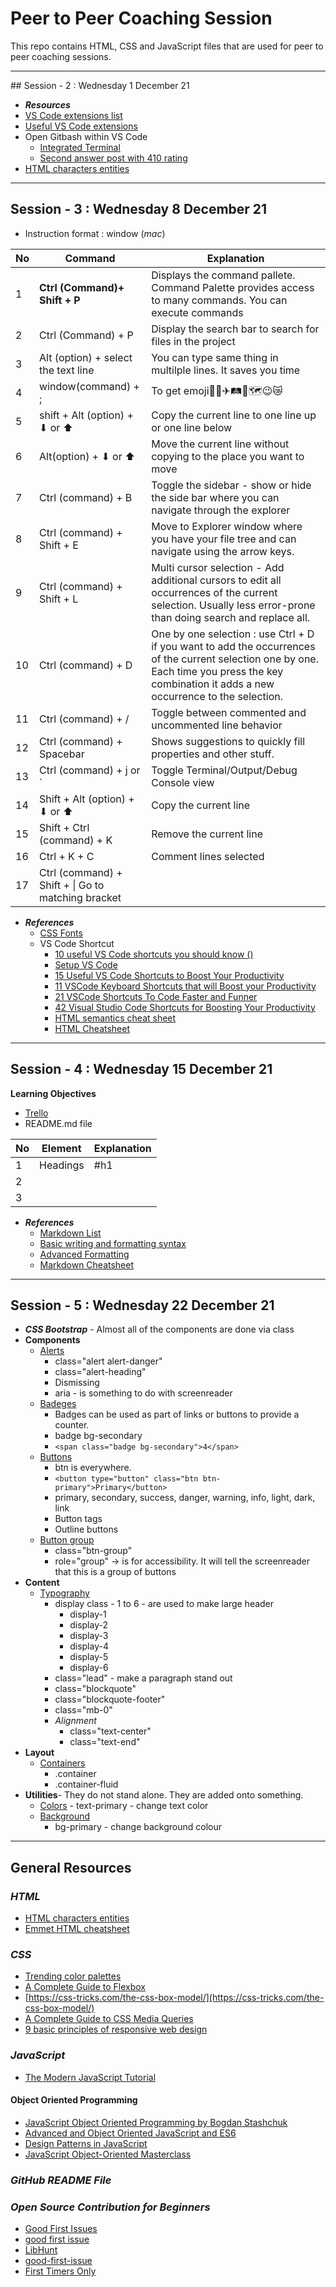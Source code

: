 # Peer to Peer Coaching Session

This repo contains HTML, CSS and JavaScript files that are used for peer to peer coaching sessions.
<hr>
## Session - 2 : Wednesday 1 December 21

- **_Resources_**
- [VS Code extensions list ](https://javascript.plainenglish.io/a-guide-to-the-20-best-vscode-extensions-for-frontend-developers-f75a5d716091)
- [Useful VS Code extensions](https://www.blog.duomly.com/13-useful-vs-code-extensions-for-front-end-development/)
- Open Gitbash within VS Code
  - [Integrated Terminal](https://code.visualstudio.com/docs/editor/integrated-terminal)
  - [Second answer post with 410 rating](https://stackoverflow.com/questions/42606837/how-do-i-use-bash-on-windows-from-the-visual-studio-code-integrated-terminal)
- [HTML characters entities](https://dev.w3.org/html5/html-author/charref)

<hr>

## Session - 3 : Wednesday 8 December 21

- Instruction format : window (*mac*)

|No| Command                       | Explanation                                |
| ---|----------------------------- | ------------------------------------------ |
|1|**Ctrl (Command)+ Shift + P**| Displays the command pallete. Command Palette provides access to many commands. You can execute commands|
|2|Ctrl (Command) + P| Display the search bar to search for files in the project|
|3| Alt (option) + select the text line | You can type same thing in multilple lines. It saves you time |
|4|window(command) + ;| To get emoji🙌🚉✈🛤🗾🗺😉😿|
|5|shift + Alt (option) + ⬇ or ⬆|Copy the current line to one line up or one line below|
|6|Alt(option) + ⬇ or ⬆|Move the current line without copying to the place you want to move|
|7|Ctrl (command) + B| Toggle the sidebar - show or hide the side bar where you can navigate through the explorer|
|8|Ctrl (command) + Shift + E| Move to Explorer window where you have your file tree and can navigate using the arrow keys.|
|9|Ctrl (command) + Shift + L| Multi cursor selection - Add additional cursors to edit all occurrences of the current selection. Usually less error-prone than doing search and replace all.|
|10|Ctrl (command) + D|One by one selection : use Ctrl + D if you want to add the occurrences of the current selection one by one. Each time you press the key combination it adds a new occurrence to the selection.|
|11|Ctrl (command) + /|Toggle between commented and uncommented line behavior|
|12|Ctrl (command) + Spacebar|Shows suggestions to quickly fill properties and other stuff.|
|13|Ctrl (command) + j or `| Toggle Terminal/Output/Debug Console view|
|14|Shift + Alt (option) + ⬇ or ⬆ | Copy the current line|
|15|Shift + Ctrl (command) + K |Remove the current line|
|16|Ctrl + K + C| Comment lines selected|
|17|Ctrl (command) + Shift + \| Go to matching bracket|


- **_References_**
  - [CSS Fonts](https://www.cssfontstack.com/)
  - VS Code Shortcut
    - [10 useful VS Code shortcuts you should know ()](https://dev.to/simonpaix/10-useful-vs-code-shortcuts-you-should-know-42m)
    - [Setup VS Code](https://dev.to/yogeshdev/setup-vs-code-for-designer-and-front-end-developers-1fli)
    - [15 Useful VS Code Shortcuts to Boost Your Productivity](https://betterprogramming.pub/15-useful-vscode-shortcuts-to-boost-your-productivity-415de3cb1910)
    - [11 VSCode Keyboard Shortcuts that will Boost your Productivity](https://www.desuvit.com/11-vscode-keyboard-shortcuts-that-will-boost-your-productivity/)
    - [21 VSCode Shortcuts To Code Faster and Funner](https://jsmanifest.com/21-vscode-shortcuts-to-code-faster-and-funner/)
    - [42 Visual Studio Code Shortcuts for Boosting Your Productivity](https://www.sitepoint.com/visual-studio-code-keyboard-shortcuts/)
    - [HTML semantics cheat sheet](https://learn-the-web.algonquindesign.ca/topics/html-semantics-cheat-sheet/)
    - [HTML Cheatsheet](https://web.stanford.edu/group/csp/cs21/htmlcheatsheet.pdf)

<hr>

## Session - 4 : Wednesday 15 December 21

**Learning Objectives**
- [Trello](https://trello.com/)
- README.md file 

|No| Element                      | Explanation                                |
| ---|----------------------------- | ------------------------------------------ |
|1|Headings| #h1|
|2||
|3||


- **_References_**
  - [Markdown List](https://www.markdownguide.org/tools/github-pages/)
  - [Basic writing and formatting syntax](https://docs.github.com/en/github/writing-on-github/getting-started-with-writing-and-formatting-on-github/basic-writing-and-formatting-syntax)
  - [Advanced Formatting](https://docs.github.com/en/github/writing-on-github/working-with-advanced-formatting/organizing-information-with-tables)
  - [Markdown Cheatsheet](https://github.com/adam-p/markdown-here/wiki/Markdown-Cheatsheet#tables) 

<hr>

## Session - 5 : Wednesday 22 December 21

- ***CSS Bootstrap*** - Almost all of the components are done via class
- **Components**
  - [Alerts](https://getbootstrap.com/docs/5.1/components/alerts/)
    - class="alert alert-danger"
    - class="alert-heading"
    - Dismissing 
    - aria - is something to do with screenreader
  - [Badeges](https://getbootstrap.com/docs/5.1/components/badge/)
    - Badges can be used as part of links or buttons to provide a counter.
    - badge bg-secondary
    - `<span class="badge bg-secondary">4</span>`
  - [Buttons](https://getbootstrap.com/docs/5.1/components/buttons/)
    - btn is everywhere.
    - `<button type="button" class="btn btn-primary">Primary</button>`
    - primary, secondary, success, danger, warning, info, light, dark, link
    - Button tags
    - Outline buttons
  - [Button group](https://getbootstrap.com/docs/5.1/components/button-group/)
    - class="btn-group"
    - role="group" -> is for accessibility. It will tell the screenreader that this is a group of buttons
- **Content**
  - [Typography](https://getbootstrap.com/docs/5.1/content/typography/)
    - display class - 1 to 6 - are used to make large header
      - display-1
      - display-2
      - display-3
      - display-4
      - display-5
      - display-6 
    - class="lead" - make a paragraph stand out
    - class="blockquote"
    - class="blockquote-footer"
    - class="mb-0"
    - *Alignment* 
      - class="text-center"
      - class="text-end"
- **Layout**
  - [Containers](https://getbootstrap.com/docs/5.1/layout/containers/)
    - .container
    - .container-fluid
- **Utilities**- They do not stand alone. They are added onto something.
    -   [Colors](https://getbootstrap.com/docs/5.1/utilities/colors/)
      - text-primary - change text color
    - [Background](https://getbootstrap.com/docs/5.1/utilities/background/)
        - bg-primary - change background colour

<hr>

## General Resources

### **_HTML_**
- [HTML characters entities](https://dev.w3.org/html5/html-author/charref)
- [Emmet HTML cheatsheet](https://docs.emmet.io/cheat-sheet/)

### ***CSS***

- [Trending color palettes](https://coolors.co/palettes/trending)
- [A Complete Guide to Flexbox](https://css-tricks.com/snippets/css/a-guide-to-flexbox/)
- [https://css-tricks.com/the-css-box-model/](https://css-tricks.com/the-css-box-model/)
- [A Complete Guide to CSS Media Queries](https://css-tricks.com/a-complete-guide-to-css-media-queries/)
- [9 basic principles of responsive web design](https://blog.froont.com/9-basic-principles-of-responsive-web-design/)

### ***JavaScript***

- [The Modern JavaScript Tutorial](https://javascript.info/)
#### Object Oriented Programming
- [JavaScript Object Oriented Programming by Bogdan Stashchuk](https://www.udemy.com/course/object-oriented-programming-javascript/)
- [Advanced and Object Oriented JavaScript and ES6](https://www.udemy.com/course/advanced-and-object-oriented-javascript/)
- [Design Patterns in JavaScript](https://www.udemy.com/course/design-patterns-javascript/) 
- [JavaScript Object-Oriented Masterclass](https://www.udemy.com/course/javascript-object-oriented-masterclass/)
### ***GitHub README File***




### ***Open Source Contribution for Beginners***
- [Good First Issues ](http://goodfirstissues.com/)
- [good first issue](https://goodfirstissue.dev/)
- [LibHunt](https://www.libhunt.com/topic/good-first-issue)
- [good-first-issue ](https://github.com/topics/good-first-issue)
- [First Timers Only](https://www.firsttimersonly.com/)
